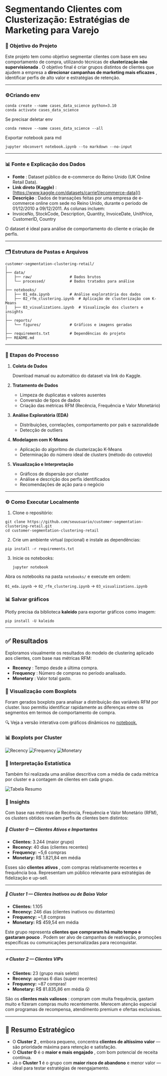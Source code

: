 # Segmentando Clientes com Clusterização: Estratégias de Marketing para Varejo

### 🧠 Objetivo do Projeto

Este projeto tem como objetivo segmentar clientes com base em seu comportamento de compra, utilizando técnicas de **clusterização não supervisionada** . O objetivo final é criar grupos distintos de clientes que ajudem a empresa a **direcionar campanhas de marketing mais eficazes** , identificar perfis de alto valor e estratégias de retenção.

---

### ⚙️Criando env

```
conda create --name cases_data_science python=3.10
conda activate cases_data_science
```

Se precisar deletar env

```
conda remove --name cases_data_science --all
```

Exportar notebook para md

```
jupyter nbconvert notebook.ipynb --to markdown --no-input

```

---

### 📊 Fonte e Explicação dos Dados

- **Fonte** : Dataset público de e-commerce do Reino Unido (UK Online Retail Data).
- **Link direto (Kaggle)** : [https://www.kaggle.com/datasets/carrie1/ecommerce-data]()
- **Descrição** : Dados de transações feitas por uma empresa de e-commerce online com sede no Reino Unido, durante o período de 01/12/2010 a 09/12/2011. As colunas incluem:
- InvoiceNo, StockCode, Description, Quantity, InvoiceDate, UnitPrice, CustomerID, Country

O dataset é ideal para análise de comportamento do cliente e criação de perfis.

---

### 🗂️ Estrutura de Pastas e Arquivos

```
customer-segmentation-clustering-retail/
│
├── data/
│   ├── raw/                 # Dados brutos
│   └── processed/           # Dados tratados para análise
│
├── notebooks/
│   ├── 01_eda.ipynb         # Análise exploratória dos dados
│   ├── 02_rfm_clustering.ipynb  # Aplicação de clusterização com K-Means
│   ├── 03_visualizations.ipynb  # Visualização dos clusters e insights
│
├── reports/
│   └── figures/             # Gráficos e imagens geradas
│
├── requirements.txt         # Dependências do projeto
├── README.md

```

---

### 🔁 Etapas do Processo

1. **Coleta de Dados**

   Download manual ou automático do dataset via link do Kaggle.

2. **Tratamento de Dados**

   - Limpeza de duplicatas e valores ausentes
   - Conversão de tipos de dados
   - Criação das métricas RFM (Recência, Frequência e Valor Monetário)

3. **Análise Exploratória (EDA)**

   - Distribuições, correlações, comportamento por país e sazonalidade
   - Detecção de outliers

4. **Modelagem com K-Means**

   - Aplicação do algoritmo de clusterização K-Means
   - Determinação do número ideal de clusters (método do cotovelo)

5. **Visualização e Interpretação**

   - Gráficos de dispersão por cluster
   - Análise e descrição dos perfis identificados
   - Recomendações de ação para o negócio

---

### ⚙️ Como Executar Localmente

1. Clone o repositório:

```
git clone https://github.com/seuusuario/customer-segmentation-clustering-retail.git
cd customer-segmentation-clustering-retail
```

2. Crie um ambiente virtual (opcional) e instale as dependências:

```
pip install -r requirements.txt
```

3. Inicie os notebooks:
   ```
   jupyter notebook
   ```

Abra os notebooks na pasta `notebooks/` e execute em ordem:

`01_eda.ipynb` → `02_rfm_clustering.ipynb` → `03_visualizations.ipynb`

### 📊 Salvar gráficos

Plotly precisa da biblioteca **kaleido** para exportar gráficos como imagem:

```
pip install -U kaleido
```

---

## ✅ Resultados

Exploramos visualmente os resultados do modelo de clustering aplicado aos clientes, com base nas métricas RFM:

- **Recency** : Tempo desde a última compra.
- **Frequency** : Número de compras no período analisado.
- **Monetary** : Valor total gasto.

### 🎨 Visualização com Boxplots

Foram gerados boxplots para analisar a distribuição das variáveis RFM por cluster. Isso permitiu identificar rapidamente as diferenças entre os segmentos em termos de comportamento de compra.

🔍 Veja a versão interativa com gráficos dinâmicos no [notebook.](notebooks/03_visualizations_interactive.ipynb)

### 📊 Boxplots por Cluster

![Recency](./reports/figures/recency_boxplot.png)
![Frequency](./reports/figures/frequency_boxplot.png)
![Monetary](./reports/figures//monetary_boxplot.png)

### 🧠 Interpretação Estatística

Também foi realizada uma análise descritiva com a média de cada métrica por cluster e a contagem de clientes em cada grupo.

![Tabela Resumo](./reports/figures/cluster_summary_table.png)

### 🧾 Insights

Com base nas métricas de Recência, Frequência e Valor Monetário (RFM), os clusters obtidos revelam perfis de clientes bem distintos:

##### 🔹 **Cluster 0 — Clientes Ativos e Importantes**

- **Clientes:** 3.244 (maior grupo)
- **Recency:** 40 dias (clientes recentes)
- **Frequency:** ~5,6 compras
- **Monetary:** R$ 1.821,84 em média

Esses são **clientes ativos** , com compras relativamente recentes e frequência boa. Representam um público relevante para estratégias de fidelização e up-sell.

---

##### 🔸 **Cluster 1 — Clientes Inativos ou de Baixo Valor**

- **Clientes:** 1.105
- **Recency:** 246 dias (clientes inativos ou distantes)
- **Frequency:** ~1,8 compras
- **Monetary:** R$ 459,54 em média

Este grupo representa **clientes que compraram há muito tempo e gastaram pouco** . Podem ser alvo de campanhas de reativação, promoções específicas ou comunicações personalizadas para reconquistar.

---

##### ⭐ **Cluster 2 — Clientes VIPs**

- **Clientes:** 23 (grupo mais seleto)
- **Recency:** apenas 6 dias (super recentes)
- **Frequency:** ~87 compras!
- **Monetary:** R$ 81.835,86 em média 😮

São os **clientes mais valiosos** : compram com muita frequência, gastam muito e fizeram compras muito recentemente. Merecem atenção especial com programas de recompensa, atendimento premium e ofertas exclusivas.

---

## 🎯 Resumo Estratégico

- O **Cluster 2** , embora pequeno, concentra **clientes de altíssimo valor** — são prioridade máxima para retenção e satisfação.
- O **Cluster 0** é o **maior e mais engajado** , com bom potencial de receita contínua.
- Já o **Cluster 1** é o grupo com **maior risco de abandono** e menor valor — ideal para testar estratégias de reengajamento.
